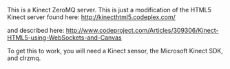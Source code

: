 This is a Kinect ZeroMQ server.  This is just a modification of the HTML5 Kinect server found here:
http://kinecthtml5.codeplex.com/

and described here:
http://www.codeproject.com/Articles/309306/Kinect-HTML5-using-WebSockets-and-Canvas

To get this to work, you will need a Kinect sensor, the Microsoft Kinect SDK, and clrzmq.
